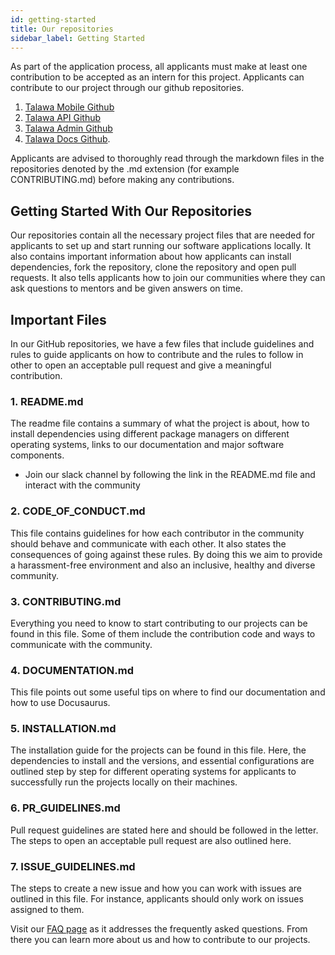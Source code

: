 ```yaml
---
id: getting-started
title: Our repositories
sidebar_label: Getting Started
---
```


As part of the application process, all applicants must make at least one contribution to be accepted as an intern for this project. Applicants can contribute to our project through our github repositories.

1. [Talawa Mobile Github](https://github.com/PalisadoesFoundation/talawa)
1. [Talawa API Github](https://github.com/PalisadoesFoundation/talawa-api)
1. [Talawa Admin Github](https://github.com/PalisadoesFoundation/talawa-admin)
1. [Talawa Docs Github](https://github.com/PalisadoesFoundation/talawa-docs).

Applicants are advised to thoroughly read through the markdown files in the repositories denoted by the .md extension (for example CONTRIBUTING.md) before making any contributions. 

## Getting Started With Our Repositories

Our repositories contain all the necessary project files that are needed for applicants to set up and start running our software applications locally. It also contains important information about how applicants can install dependencies, fork the repository, clone the repository and open pull requests. It also tells applicants how to join our communities where they can ask questions to mentors and be given answers on time.

## Important Files

In our GitHub repositories, we have a few files that include guidelines and rules to guide applicants on how to contribute and the rules to follow in other to open an acceptable pull request and give a meaningful contribution.

### 1.   README.md

The readme file contains a summary of what the project is about, how to install dependencies using different package managers on different operating systems, links to our documentation and major software components.
* Join our slack channel by following the link in the README.md file and interact with the community

### 2.  CODE_OF_CONDUCT.md

This file contains guidelines for how each contributor in the community should behave and communicate with each other. It also states the consequences of going against these rules. By doing this we aim to provide a harassment-free environment and also an inclusive, healthy and diverse community.

### 3.  CONTRIBUTING.md

Everything you need to know to start contributing to our projects can be found in this file.
Some of them include the contribution code and ways to communicate with the community.

### 4.  DOCUMENTATION.md

This file points out some useful tips on where to find our documentation and how to use Docusaurus.

### 5.  INSTALLATION.md

The installation guide for the projects can be found in this file. Here, the dependencies to install and the versions, and essential configurations are outlined step by step for different operating systems for applicants to successfully run the projects locally on their machines.

### 6.  PR_GUIDELINES.md

Pull request guidelines are stated here and should be followed in the letter. The steps to open an acceptable pull request are also outlined here.

### 7.  ISSUE_GUIDELINES.md

The steps to create a new issue and how you can work with issues are outlined in this file. For instance, applicants should only work on issues assigned to them. 

Visit our [FAQ page](docs/faq/faq.md) as it addresses the frequently asked questions. From there you can learn more about us and how to contribute to our projects.
